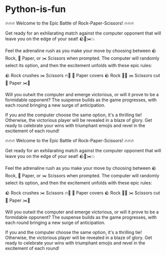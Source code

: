# Python-is-fun
🔥🔥🔥 Welcome to the Epic Battle of Rock-Paper-Scissors! 🔥🔥🔥

Get ready for an exhilarating match against the computer opponent that will leave you on the edge of your seat! 🪨📃✂️💥

Feel the adrenaline rush as you make your move by choosing between 🪨 Rock, 📃 Paper, or ✂️ Scissors when prompted. The computer will randomly select its option, and then the excitement unfolds with these epic rules:

🪨 Rock crushes ✂️ Scissors 🔥🚀
📃 Paper covers 🪨 Rock 🎁🔥
✂️ Scissors cut 📃 Paper ✂️🔪

Will you outwit the computer and emerge victorious, or will it prove to be a formidable opponent? The suspense builds as the game progresses, with each round bringing a new surge of anticipation.

If you and the computer choose the same option, it's a thrilling tie! Otherwise, the victorious player will be revealed in a blaze of glory. Get ready to celebrate your wins with triumphant emojis and revel in the excitement of each round!

🔥🔥🔥 Welcome to the Epic Battle of Rock-Paper-Scissors! 🔥🔥🔥

Get ready for an exhilarating match against the computer opponent that will leave you on the edge of your seat! 🪨📃✂️💥

Feel the adrenaline rush as you make your move by choosing between 🪨 Rock, 📃 Paper, or ✂️ Scissors when prompted. The computer will randomly select its option, and then the excitement unfolds with these epic rules:

🪨 Rock crushes ✂️ Scissors 🔥🚀
📃 Paper covers 🪨 Rock 🎁🔥
✂️ Scissors cut 📃 Paper ✂️🔪

Will you outwit the computer and emerge victorious, or will it prove to be a formidable opponent? The suspense builds as the game progresses, with each round bringing a new surge of anticipation.

If you and the computer choose the same option, it's a thrilling tie! Otherwise, the victorious player will be revealed in a blaze of glory. Get ready to celebrate your wins with triumphant emojis and revel in the excitement of each round!
